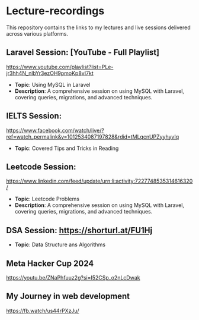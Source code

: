 # Lecture-recordings

This repository contains the links to my lectures and live sessions delivered across various platforms.

## Laravel Session: [YouTube - Full Playlist]
https://www.youtube.com/playlist?list=PLe-jr3hh4N_nlbYr3ezOH9pmoKp8vI7kt
- **Topic**: Using MySQL in Laravel
- **Description**: A comprehensive session on using MySQL with Laravel, covering queries, migrations, and advanced techniques.

## IELTS Session: 
  https://www.facebook.com/watch/live/?ref=watch_permalink&v=1012534087197828&rdid=tMLqcnUPZyyhyvIq
- **Topic**: Covered Tips and Tricks in Reading
  
## Leetcode Session: 
https://www.linkedin.com/feed/update/urn:li:activity:7227748535314616320/
- **Topic**: Leetcode Problems
- **Description**: A comprehensive session on using MySQL with Laravel, covering queries, migrations, and advanced techniques.

## DSA Session: https://shorturl.at/FU1Hj
- **Topic**: Data Structure ans Algorithms
## Meta Hacker Cup 2024
https://youtu.be/ZNaPhfuuz2g?si=I52CSp_o2nLcDwak

## My Journey in web development
https://fb.watch/us44rPXzJu/
